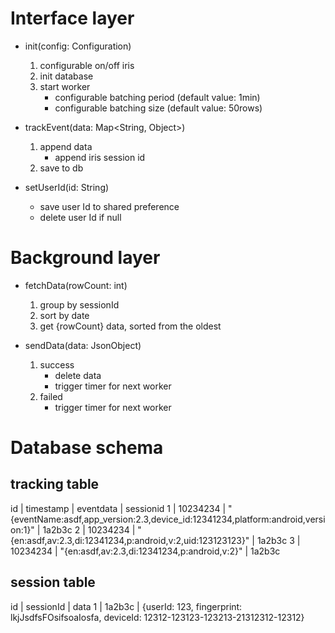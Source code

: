 # Interface layer

- init(config: Configuration)
    1. configurable on/off iris
    2. init database
    3. start worker
        - configurable batching period (default value: 1min)
        - configurable batching size (default value: 50rows)

- trackEvent(data: Map<String, Object>)
    1. append data
        - append iris session id
    2. save to db

- setUserId(id: String)
    - save user Id to shared preference
    - delete user Id if null

# Background layer

- fetchData(rowCount: int)
    1. group by sessionId
    2. sort by date
    3. get {rowCount} data, sorted from the oldest 

- sendData(data: JsonObject)
    1. success
        - delete data
        - trigger timer for next worker
    2. failed
        - trigger timer for next worker

# Database schema

## tracking table
id | timestamp | eventdata | sessionid
1 | 10234234 | "{eventName:asdf,app_version:2.3,device_id:12341234,platform:android,version:1}" | 1a2b3c
2 | 10234234 | "{en:asdf,av:2.3,di:12341234,p:android,v:2,uid:123123123}" | 1a2b3c
3 | 10234234 | "{en:asdf,av:2.3,di:12341234,p:android,v:2}" | 1a2b3c

## session table
id | sessionId | data
1 | 1a2b3c | {userId: 123, fingerprint: lkjJsdfsFOsifsoaIosfa, deviceId: 12312-123123-123213-21312312-12312} 
    